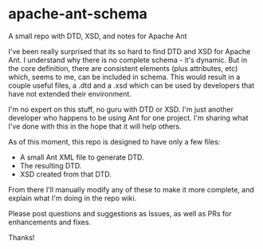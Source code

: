 # apache-ant-schema
A small repo with DTD, XSD, and notes for Apache Ant 

I've been really surprised that its so hard to find DTD and XSD for Apache Ant. I understand why there is no complete schema - it's dynamic. But in the core definition, there are consistent elements (plus attributes, etc) which, seems to me, can be included in schema. This would result in a couple useful files, a .dtd and a .xsd which can be used by developers that have not extended their environment.

I'm no expert on this stuff, no guru with DTD or XSD. I'm just another developer who happens to be using Ant for one project. I'm sharing what I've done with this in the hope that it will help others.

As of this moment, this repo is designed to have only a few files:

- A small Ant XML file to generate DTD.
- The resulting DTD.
- XSD created from that DTD.

From there I'll manually modify any of these to make it more complete, and explain what I'm doing in the repo wiki.

Please post questions and suggestions as Issues, as well as PRs for enhancements and fixes.

Thanks!
